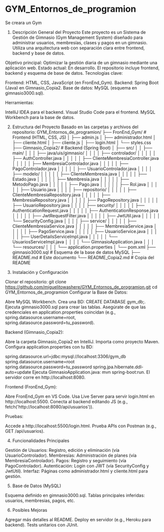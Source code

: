 # GYM_Entornos_de_programion
Se creara un Gym
1. Descripción General del Proyecto
Este proyecto es un Sistema de Gestión de Gimnasio (Gym Management System) diseñado para administrar usuarios, membresías, clases y pagos en un gimnasio. Utiliza una arquitectura web con separación clara entre frontend, backend y base de datos.

Objetivo principal: Optimizar la gestión diaria de un gimnasio mediante una aplicación web.
Estado actual: En desarrollo. El repositorio incluye frontend, backend y esquema de base de datos.
Tecnologías clave:

Frontend: HTML, CSS, JavaScript (en FronEnd_Gym).
Backend: Spring Boot (Java) en Gimnasio_Copia2.
Base de datos: MySQL (esquema en gimnasio3000.sql).


Herramientas:

IntelliJ IDEA para el backend.
Visual Studio Code para el frontend.
MySQL Workbench para la base de datos.



2. Estructura del Proyecto
Basado en las carpetas y archivos del repositorio:
GYM_Entornos_de_programion/
├── FronEnd_Gym/               # Frontend (HTML, CSS, JS)
│   ├── admin.js
│   ├── administrador.html
│   ├── cliente.html
│   ├── cliente.js
│   ├── login.html
│   └── styles.css
├── Gimnasio_Copia2/           # Backend (Spring Boot)
│   ├── src/
│   │   ├── main/
│   │   │   ├── java/uis/gimnasio/
│   │   │   │   ├── controlador/
│   │   │   │   │   ├── AuthController.java
│   │   │   │   │   ├── ClienteMembresiaController.java
│   │   │   │   │   ├── MembresiaControlador.java
│   │   │   │   │   ├── PagoControlador.java
│   │   │   │   │   ├── UsuarioControlador.java
│   │   │   │   ├── modelo/
│   │   │   │   │   ├── ClienteMembresia.java
│   │   │   │   │   ├── Estado.java
│   │   │   │   │   ├── Membresia.java
│   │   │   │   │   ├── MetodoPago.java
│   │   │   │   │   ├── Pago.java
│   │   │   │   │   ├── Rol.java
│   │   │   │   │   ├── Usuario.java
│   │   │   │   ├── repositorio/
│   │   │   │   │   ├── ClienteMembresiaRepository.java
│   │   │   │   │   ├── MembresiaRepository.java
│   │   │   │   │   ├── PagoRepository.java
│   │   │   │   │   ├── UsuarioRepository.java
│   │   │   │   ├── security/
│   │   │   │   │   ├── AuthenticationRequest.java
│   │   │   │   │   ├── AuthenticationResponse.java
│   │   │   │   │   ├── JwtRequestFilter.java
│   │   │   │   │   ├── JwtUtil.java
│   │   │   │   │   └── SecurityConfig.java
│   │   │   │   ├── service/
│   │   │   │   │   ├── ClienteMembresiaService.java
│   │   │   │   │   ├── MembresiaService.java
│   │   │   │   │   ├── PagoService.java
│   │   │   │   │   ├── UsuarioService.java
│   │   │   │   │   ├── UserDetailsServiceImpl.java
│   │   │   │   │   └── UsuariosServiceImpl.java
│   │   │   │   └── GimnasioApplication.java
│   │   │   └── resources/
│   │   │       └── application.properties
│   └── pom.xml
├── gimnasio3000.sql           # Esquema de la base de datos MySQL
├── README.md                  # Este documento
└── README_Copia2.md           # Copia del README

3. Instalación y Configuración

Clonar el repositorio:
git clone https://github.com/miguelitowashere/GYM_Entornos_de_programion.git
cd GYM_Entornos_de_programion
Configurar la Base de Datos:

Abre MySQL Workbench.
Crea una BD: CREATE DATABASE gym_db;.
Ejecuta gimnasio3000.sql para crear las tablas.
Asegúrate de que las credenciales en application.properties coincidan (e.g., spring.datasource.username=root, spring.datasource.password=tu_password).


Backend (Gimnasio_Copia2):

Abre la carpeta Gimnasio_Copia2 en IntelliJ.
Importa como proyecto Maven.
Configura application.properties con tu BD:

spring.datasource.url=jdbc:mysql://localhost:3306/gym_db
spring.datasource.username=root
spring.datasource.password=tu_password
spring.jpa.hibernate.ddl-auto=update
Ejecuta GimnasioApplication.java: mvn spring-boot:run.
El servidor corre en http://localhost:8080.


Frontend (FronEnd_Gym):

Abre FronEnd_Gym en VS Code.
Usa Live Server para servir login.html en http://localhost:5500.
Conecta al backend editando JS (e.g., fetch('http://localhost:8080/api/usuarios')).


Pruebas:

Accede a http://localhost:5500/login.html.
Prueba APIs con Postman (e.g., GET /api/usuarios).



4. Funcionalidades Principales

Gestión de Usuarios: Registro, edición y eliminación (vía UsuarioControlador).
Membresías: Administración de planes (vía MembresiaControlador).
Pagos: Registro y seguimiento (vía PagoControlador).
Autenticación: Login con JWT (vía SecurityConfig y JwtUtil).
Interfaz: Páginas como administrador.html y cliente.html para gestión.

5. Base de Datos (MySQL)

Esquema definido en gimnasio3000.sql.
Tablas principales inferidas: usuarios, membresias, pagos, etc.

6. Posibles Mejoras

Agregar más detalles al README.
Deploy en servidor (e.g., Heroku para backend).
Tests unitarios con JUnit.
